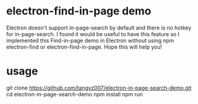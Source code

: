 # electron-find-in-page demo
Electron doesn't support in-page-search by default and there is no hotkey for in-page-search. I found it would be useful to have this feature so I implemented
this Find-in-page demo in Electron without using npm electron-find or electron-find-in-page. Hope this will help you!
# usage
  git clone https://github.com/tangyz007/electron-in-page-search-demo.git
  cd electron-in-page-search-demo
  npm install
  npm run

